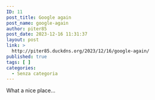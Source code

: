 ```yaml
---
ID: 11
post_title: Google again
post_name: google-again
author: piter85
post_date: 2023-12-16 11:31:37
layout: post
link: >
  http://piter85.duckdns.org/2023/12/16/google-again/
published: true
tags: [ ]
categories:
  - Senza categoria
---
```

<!-- wp:paragraph -->
<p>What a nice place...</p>
<!-- /wp:paragraph -->

<!-- wp:image {"id":10,"sizeSlug":"large","linkDestination":"none"} -->
<figure class="wp-block-image size-large"><img src="https://ax9gixh0cuq8.compat.objectstorage.eu-milan-1.oraclecloud.com/wordpress/2023/12/14google-photo-videoSixteenByNineJumbo1600-1024x576.jpg" alt="" class="wp-image-10"/></figure>
<!-- /wp:image -->